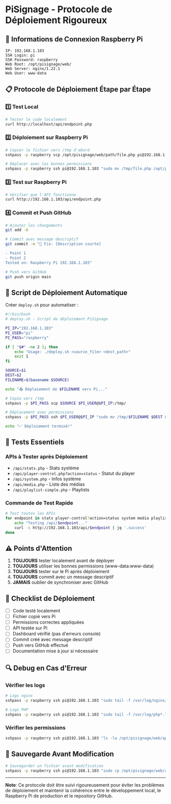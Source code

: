 # PiSignage - Protocole de Déploiement Rigoureux

## 🎯 Informations de Connexion Raspberry Pi
```
IP: 192.168.1.103
SSH Login: pi
SSH Password: raspberry
Web Root: /opt/pisignage/web/
Web Server: nginx/1.22.1
Web User: www-data
```

## 📋 Protocole de Déploiement Étape par Étape

### 1️⃣ Test Local
```bash
# Tester le code localement
curl http://localhost/api/endpoint.php
```

### 2️⃣ Déploiement sur Raspberry Pi
```bash
# Copier le fichier vers /tmp d'abord
sshpass -p raspberry scp /opt/pisignage/web/path/file.php pi@192.168.1.103:/tmp/

# Déplacer avec les bonnes permissions
sshpass -p raspberry ssh pi@192.168.1.103 "sudo mv /tmp/file.php /opt/pisignage/web/path/ && sudo chown www-data:www-data /opt/pisignage/web/path/file.php"
```

### 3️⃣ Test sur Raspberry Pi
```bash
# Vérifier que l'API fonctionne
curl http://192.168.1.103/api/endpoint.php
```

### 4️⃣ Commit et Push GitHub
```bash
# Ajouter les changements
git add -A

# Commit avec message descriptif
git commit -m "🔧 Fix: [Description courte]

- Point 1
- Point 2
Tested on: Raspberry Pi 192.168.1.103"

# Push vers GitHub
git push origin main
```

## 🔄 Script de Déploiement Automatique

Créer `deploy.sh` pour automatiser :

```bash
#!/bin/bash
# deploy.sh - Script de déploiement PiSignage

PI_IP="192.168.1.103"
PI_USER="pi"
PI_PASS="raspberry"

if [ "$#" -ne 2 ]; then
    echo "Usage: ./deploy.sh <source_file> <dest_path>"
    exit 1
fi

SOURCE=$1
DEST=$2
FILENAME=$(basename $SOURCE)

echo "📤 Déploiement de $FILENAME vers Pi..."

# Copie vers /tmp
sshpass -p $PI_PASS scp $SOURCE $PI_USER@$PI_IP:/tmp/

# Déplacement avec permissions
sshpass -p $PI_PASS ssh $PI_USER@$PI_IP "sudo mv /tmp/$FILENAME $DEST && sudo chown www-data:www-data $DEST/$FILENAME"

echo "✅ Déploiement terminé!"
```

## 🧪 Tests Essentiels

### APIs à Tester après Déploiement
- `/api/stats.php` - Stats système
- `/api/player-control.php?action=status` - Statut du player
- `/api/system.php` - Infos système
- `/api/media.php` - Liste des médias
- `/api/playlist-simple.php` - Playlists

### Commande de Test Rapide
```bash
# Test toutes les APIs
for endpoint in stats player-control?action=status system media playlist-simple; do
    echo "Testing /api/$endpoint..."
    curl -s http://192.168.1.103/api/$endpoint | jq '.success'
done
```

## ⚠️ Points d'Attention

1. **TOUJOURS** tester localement avant de déployer
2. **TOUJOURS** utiliser les bonnes permissions (www-data:www-data)
3. **TOUJOURS** tester sur le Pi après déploiement
4. **TOUJOURS** commit avec un message descriptif
5. **JAMAIS** oublier de synchroniser avec GitHub

## 📝 Checklist de Déploiement

- [ ] Code testé localement
- [ ] Fichier copié vers Pi
- [ ] Permissions correctes appliquées
- [ ] API testée sur Pi
- [ ] Dashboard vérifié (pas d'erreurs console)
- [ ] Commit créé avec message descriptif
- [ ] Push vers GitHub effectué
- [ ] Documentation mise à jour si nécessaire

## 🔍 Debug en Cas d'Erreur

### Vérifier les logs
```bash
# Logs nginx
sshpass -p raspberry ssh pi@192.168.1.103 "sudo tail -f /var/log/nginx/error.log"

# Logs PHP
sshpass -p raspberry ssh pi@192.168.1.103 "sudo tail -f /var/log/php*.log"
```

### Vérifier les permissions
```bash
sshpass -p raspberry ssh pi@192.168.1.103 "ls -la /opt/pisignage/web/api/"
```

## 💾 Sauvegarde Avant Modification

```bash
# Sauvegarder un fichier avant modification
sshpass -p raspberry ssh pi@192.168.1.103 "sudo cp /opt/pisignage/web/api/file.php /opt/pisignage/web/api/file.php.backup"
```

---

**Note**: Ce protocole doit être suivi rigoureusement pour éviter les problèmes de déploiement et maintenir la cohérence entre le développement local, le Raspberry Pi de production et le repository GitHub.